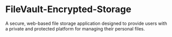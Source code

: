 # FileVault-Encrypted-Storage
A secure, web-based file storage application designed to provide users with a private and protected platform for managing their personal files.
